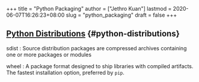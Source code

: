 +++
title = "Python Packaging"
author = ["Jethro Kuan"]
lastmod = 2020-06-07T16:26:23+08:00
slug = "python_packaging"
draft = false
+++

## [Python Distributions](https://packaging.python.org/tutorials/installing-packages/#id19) {#python-distributions}

sdist
: Source distribution packages are compressed archives containing one or more packages or modules

wheel
: A package format designed to ship libraries with compiled artifacts. The fastest installation option, preferred by `pip`.
